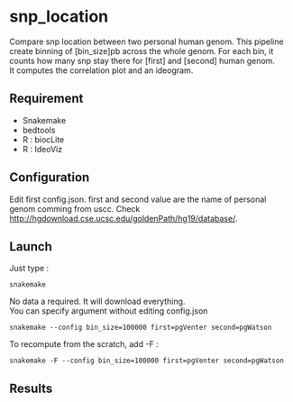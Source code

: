 # snp_location
Compare snp location between two personal human genom. This pipeline create binning of [bin_size]pb across the whole genom. For each bin, it counts how many snp stay there for [first] and [second] human genom.   
It computes the correlation plot and an ideogram.  

## Requirement 
* Snakemake
* bedtools
* R : biocLite
* R : IdeoViz

## Configuration 
Edit first config.json. first and second value are the name of personal genom comming from uscc. Check http://hgdownload.cse.ucsc.edu/goldenPath/hg19/database/. 

## Launch 

Just type :

    snakemake 

No data a required. It will download everything.   
You can specify argument without editing config.json 

    snakemake --config bin_size=100000 first=pgVenter second=pgWatson

To recompute from the scratch, add -F : 

    snakemake -F --config bin_size=100000 first=pgVenter second=pgWatson

## Results 